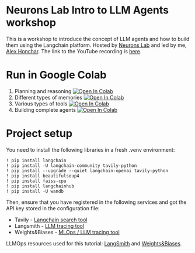 # Neurons Lab Intro to LLM Agents workshop

This is a workshop to introduce the concept of LLM agents and how to build them using the Langchain platform.
Hosted by [Neurons Lab](https://neurons-lab.com/) and led by me, [Alex Honchar](https://www.alexhonchar.com/).
The link to the YouTube recording is [here](https://www.youtube.com/watch?v=uVkS05qPhik).

# Run in Google Colab

1. Planning and reasoning [![Open In Colab](https://colab.research.google.com/assets/colab-badge.svg)](https://colab.research.google.com/drive/1SplDwEIbVfo9zNt6JOK0gJlV0wCNuz0F?usp=sharing)
2. Different types of memories [![Open In Colab](https://colab.research.google.com/assets/colab-badge.svg)](https://colab.research.google.com/drive/13b_pD27aqcNXYI2M7fBxK1fRIO2pygZJ?usp=sharing)
3. Various types of tools [![Open In Colab](https://colab.research.google.com/assets/colab-badge.svg)](https://colab.research.google.com/drive/1-VpwkmSvzA-zQ_iVK-xjOQf5kA-Lzwg9?usp=sharing)
4. Building complete agents [![Open In Colab](https://colab.research.google.com/assets/colab-badge.svg)](https://colab.research.google.com/drive/1aC9AUNNYYz36atE8BUJH4fZIfknHa9Pk?usp=sharing)
# Project setup

You need to install the following libraries in a fresh .venv environment:

```
! pip install langchain
! pip install -U langchain-community tavily-python
! pip install --upgrade --quiet langchain-openai tavily-python
! pip install beautifulsoup4
! pip install faiss-cpu
! pip install langchainhub
! pip install -U wandb
```

Then, ensure that you have registered in the following services and got the API key stored in the configuration file:

- Tavily - [Langchain search tool](https://app.tavily.com/home)
- Langsmith - [LLM tracing tool](https://smith.langchain.com/)
- Weights&Biases - [MLOps / LLM tracing tool](https://wandb.ai/site)

LLMOps resources used for this tutorial: [LangSmith](https://github.com/langchain-ai/langsmith-cookbook/blob/main/hub-examples/retrieval-qa-chain-versioned/prompt-versioning.ipynb) and [Weights&Biases](https://docs.wandb.ai/guides/prompts/quickstart).
